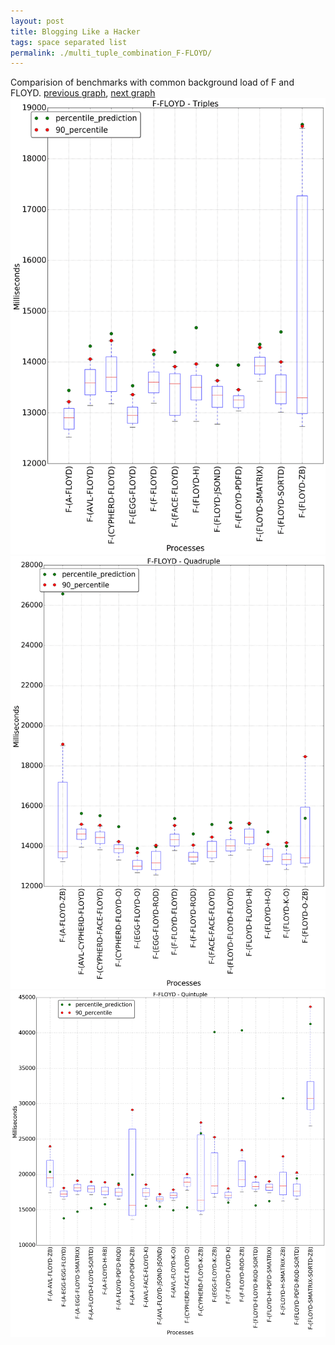 ```yaml
---
layout: post
title: Blogging Like a Hacker
tags: space separated list
permalink: ./multi_tuple_combination_F-FLOYD/
---
```


Comparision of benchmarks with common background load of F and FLOYD.
[previous graph](./multi_tuple_combination_F-FACE/), [next graph](./multi_tuple_combination_F-F/)
<img src="./images/triple/F/F-FLOYD_box.png" alt="graph figure"><img src="./images/quadruple/F/F-FLOYD_box.png" alt="graph figure"><img src="./images/quintuple/F/F-FLOYD_box.png" alt="graph figure">